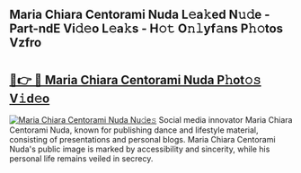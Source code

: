 ## Maria Chiara Centorami Nuda L𝚎a𝚔ed N𝚞𝚍e - Part-ndE Vi𝚍𝚎o L𝚎a𝚔s - H𝚘𝚝 O𝚗𝚕yf𝚊ns P𝚑𝚘tos Vzfro

# <h2><a href="http://kf2s29i.oniu.top/?m=Maria+Chiara+Centorami+Nuda">🔗👉 🔴 Maria Chiara Centorami Nuda P𝚑ot𝚘𝚜 V𝚒d𝚎o</a></h2>

[![Maria Chiara Centorami Nuda Nu𝚍e𝚜](https://i.imgur.com/0qMVB7G.gif)](http://kf2s29i.oniu.top/?m=Maria+Chiara+Centorami+Nuda)
Social media innovator Maria Chiara Centorami Nuda, known for publishing dance and lifestyle material, consisting of presentations and personal blogs. Maria Chiara Centorami Nuda's public image is marked by accessibility and sincerity, while his personal life remains veiled in secrecy.  
